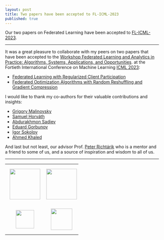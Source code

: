 ```yaml
---
layout: post
title: Two papers have been accepted to FL-ICML-2023
published: true
---
```


Our two papers on Federated Learning have been accepted to [FL-ICML-2023](https://fl-icml2023.github.io/). 

---

It was a great pleasure to collaborate with my peers on two papers that have been accepted to the [Workshop Federated Learning and Analytics in Practice: Algorithms, Systems, Applications, and Opportunities](https://fl-icml2023.github.io/).
at the Fortieth International Conference on Machine Learning [ICML 2023](https://icml.cc/Conferences/2023):

* [Federated Learning with Regularized Client Participation](https://arxiv.org/abs/2302.03662)
* [Federated Optimization Algorithms with Random Reshuffling and Gradient Compression](https://arxiv.org/abs/2206.07021)

I would like to thank my co-authors for their valuable contributions and insights:
* [Grigory Malinovsky](https://grigory-malinovsky.github.io/)
* [Samuel Horváth](https://sites.google.com/view/samuelhorvath) 
* [Abdurakhmon Sadiev](https://scholar.google.com/citations?user=g0CzD50AAAAJ&hl=ru)
* [Eduard Gorbunov](https://eduardgorbunov.github.io/)
* [Igor Sokolov](https://scholar.google.com/citations?user=OBbPecwAAAAJ&hl=en)
* [Ahmed Khaled](https://www.akhaled.org/)

And last but not least, our advisor Prof. [Peter Richtárik](https://richtarik.org/) who is a mentor and a friend to some of us, and a source of inspiration and wisdom to all of us.

---

<table style="text-align:center;">

<tr>
<td style="padding:15px;text-align:center;vertical-align:middle"> <img height="100px" src="https://burlachenkok.github.io/materials/KAUST-logo.png"/> </td> 
<td style="padding:5px;text-align:center;vertical-align:middle"> <img height="100px" src="https://burlachenkok.github.io/materials/MBZUAI_Logo.png"/> </td> 
</tr>

<tr>
<td style="padding:15px;text-align:center;vertical-align:middle"> <img height="60px" src="https://burlachenkok.github.io/materials/princeton-university-logo.png"/> </td> 
<td style="padding:15px;text-align:center;vertical-align:middle"> <img height="70px" src="https://burlachenkok.github.io/materials/SDAIA-Logo-2.png"/> </td> 
</tr>

</table>
